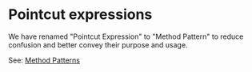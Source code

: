 # Pointcut expressions

We have renamed "Pointcut Expression" to "Method Pattern" to reduce confusion and better convey their purpose and usage.

See: [Method Patterns](broken-reference)
